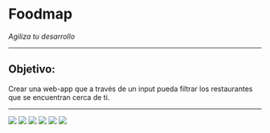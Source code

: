 # **Foodmap**
_Agiliza tu desarrollo_

***
## Objetivo:
Crear una web-app que a través de un input pueda filtrar los restaurantes que se encuentran cerca de ti.
***
![](assets/images/read1.png)
![](assets/images/read2.png)
![](assets/images/read3.png)
![](assets/images/read4.png)
![](assets/images/read5.png)
![](assets/images/read6.png)